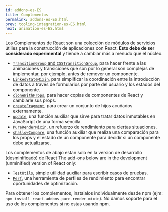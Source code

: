 ```yaml
---
id: addons-es-ES
title: Complementos
permalink: addons-es-ES.html
prev: tooling-integration-es-ES.html
next: animation-es-ES.html
---
```


Los Complementos de React son una colección de módulos de servicios útilies para la construcción de aplicaciones con React. **Esto debe de ser considerado experimental** y tiende a cambiar más a menudo que el núcleo.

- [`TransitionGroup` and `CSSTransitionGroup`](animation-es-ES.html), para hacer frente a las animaciones y transiciones que son por lo general son complejas de implementar, por ejemplo, antes de remover un componente.
- [`LinkedStateMixin`](two-way-binding-helpers-es-ES.html), para simplificar la coordinación entre la introducción de datos a través de formularios por parte del usuario y los estados del componente.
- [`cloneWithProps`](clone-with-props-es-ES.html), para hacer copias de componentes de React y cambiarle sus props.
- [`createFragment`](create-fragment-es-ES.html), para crear un conjunto de hijos acuñados externamente.
- [`update`](update-es-ES.html), una función auxiliar que sirve para tratar datos inmutables en JavaScript de una forma sencilla.
- [`PureRenderMixin`](pure-render-mixin-es-ES.html), un refuerzo de rendimiento para ciertas situaciones.
- [`shallowCompare`](shallow-compare-es-ES.html), una función auxiliar que realiza una comparación para los props y el estado de un componente para decidir si un componente debe actualizarse.

Los complementos de abajo estan solo en la version de desarrollo (desminificado) de React
The add-ons below are in the development (unminified) version of React only:

- [`TestUtils`](test-utils.html), simple utilidad auxiliar para escribir casos de pruebas.
- [`Perf`](perf.html), una herramienta de perfiles de rendimiento para encontrar oportunidades de optimización.

Para obtener los complementos, instalalos individualmente desde npm (ejm: `npm install react-addons-pure-render-mixin`). No damos soporte para el uso de los complementos si no estas usando npm.
